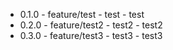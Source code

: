 - 0.1.0 - feature/test - test - test
- 0.2.0 - feature/test2 - test2 - test2
- 0.3.0 - feature/test3 - test3 - test3
